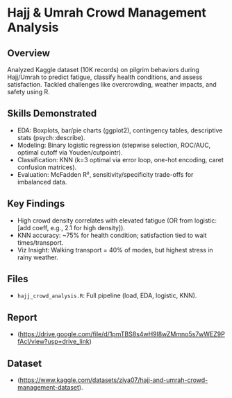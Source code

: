 # Hajj & Umrah Crowd Management Analysis

## Overview
Analyzed Kaggle dataset (10K records) on pilgrim behaviors during Hajj/Umrah to predict fatigue, classify health conditions, and assess satisfaction. Tackled challenges like overcrowding, weather impacts, and safety using R.

## Skills Demonstrated
- EDA: Boxplots, bar/pie charts (ggplot2), contingency tables, descriptive stats (psych::describe).
- Modeling: Binary logistic regression (stepwise selection, ROC/AUC, optimal cutoff via Youden/cutpointr).
- Classification: KNN (k=3 optimal via error loop, one-hot encoding, caret confusion matrices).
- Evaluation: McFadden R², sensitivity/specificity trade-offs for imbalanced data.

## Key Findings
- High crowd density correlates with elevated fatigue (OR from logistic: [add coeff, e.g., 2.1 for high density]).
- KNN accuracy: ~75% for health condition; satisfaction tied to wait times/transport.
- Viz Insight: Walking transport = 40% of modes, but highest stress in rainy weather.

## Files
- `hajj_crowd_analysis.R`: Full pipeline (load, EDA, logistic, KNN).

## Report
- (https://drive.google.com/file/d/1pmTBS8s4wH9l8wZMmno5s7wWEZ9PfAcI/view?usp=drive_link)

## Dataset
- (https://www.kaggle.com/datasets/ziya07/hajj-and-umrah-crowd-management-dataset).
